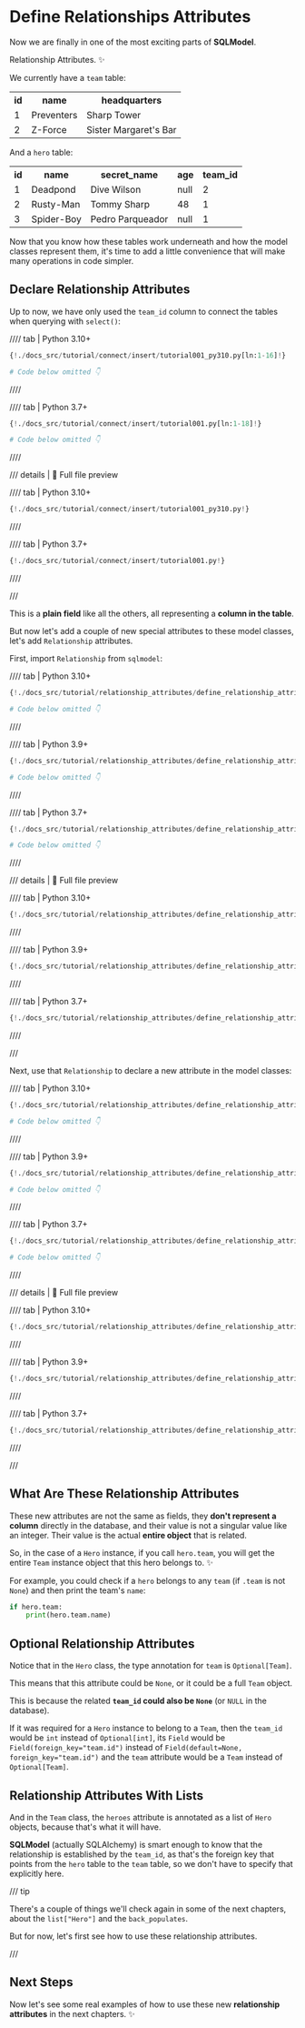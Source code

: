 # Define Relationships Attributes

Now we are finally in one of the most exciting parts of **SQLModel**.

Relationship Attributes. ✨

We currently have a `team` table:

<table>
<tr>
<th>id</th><th>name</th><th>headquarters</th>
</tr>
<tr>
<td>1</td><td>Preventers</td><td>Sharp Tower</td>
</tr>
<tr>
<td>2</td><td>Z-Force</td><td>Sister Margaret's Bar</td>
</tr>
</table>

And a `hero` table:

<table>
<tr>
<th>id</th><th>name</th><th>secret_name</th><th>age</th><th>team_id</th>
</tr>
<tr>
<td>1</td><td>Deadpond</td><td>Dive Wilson</td><td>null</td><td>2</td>
</tr>
<tr>
<td>2</td><td>Rusty-Man</td><td>Tommy Sharp</td><td>48</td><td>1</td>
</tr>
<tr>
<td>3</td><td>Spider-Boy</td><td>Pedro Parqueador</td><td>null</td><td>1</td>
</tr>
</table>

Now that you know how these tables work underneath and how the model classes represent them, it's time to add a little convenience that will make many operations in code simpler.

## Declare Relationship Attributes

Up to now, we have only used the `team_id` column to connect the tables when querying with `select()`:

//// tab | Python 3.10+

```Python hl_lines="16"
{!./docs_src/tutorial/connect/insert/tutorial001_py310.py[ln:1-16]!}

# Code below omitted 👇
```

////

//// tab | Python 3.7+

```Python hl_lines="18"
{!./docs_src/tutorial/connect/insert/tutorial001.py[ln:1-18]!}

# Code below omitted 👇
```

////

/// details | 👀 Full file preview

//// tab | Python 3.10+

```Python
{!./docs_src/tutorial/connect/insert/tutorial001_py310.py!}
```

////

//// tab | Python 3.7+

```Python
{!./docs_src/tutorial/connect/insert/tutorial001.py!}
```

////

///

This is a **plain field** like all the others, all representing a **column in the table**.

But now let's add a couple of new special attributes to these model classes, let's add `Relationship` attributes.

First, import `Relationship` from `sqlmodel`:

//// tab | Python 3.10+

```Python hl_lines="1"
{!./docs_src/tutorial/relationship_attributes/define_relationship_attributes/tutorial001_py310.py[ln:1]!}

# Code below omitted 👇
```

////

//// tab | Python 3.9+

```Python hl_lines="3"
{!./docs_src/tutorial/relationship_attributes/define_relationship_attributes/tutorial001_py39.py[ln:1-3]!}

# Code below omitted 👇
```

////

//// tab | Python 3.7+

```Python hl_lines="3"
{!./docs_src/tutorial/relationship_attributes/define_relationship_attributes/tutorial001.py[ln:1-3]!}

# Code below omitted 👇
```

////

/// details | 👀 Full file preview

//// tab | Python 3.10+

```Python
{!./docs_src/tutorial/relationship_attributes/define_relationship_attributes/tutorial001_py310.py!}
```

////

//// tab | Python 3.9+

```Python
{!./docs_src/tutorial/relationship_attributes/define_relationship_attributes/tutorial001_py39.py!}
```

////

//// tab | Python 3.7+

```Python
{!./docs_src/tutorial/relationship_attributes/define_relationship_attributes/tutorial001.py!}
```

////

///

Next, use that `Relationship` to declare a new attribute in the model classes:

//// tab | Python 3.10+

```Python hl_lines="9  19"
{!./docs_src/tutorial/relationship_attributes/define_relationship_attributes/tutorial001_py310.py[ln:1-19]!}

# Code below omitted 👇
```

////

//// tab | Python 3.9+

```Python hl_lines="11  21"
{!./docs_src/tutorial/relationship_attributes/define_relationship_attributes/tutorial001_py39.py[ln:1-21]!}

# Code below omitted 👇
```

////

//// tab | Python 3.7+

```Python hl_lines="11  21"
{!./docs_src/tutorial/relationship_attributes/define_relationship_attributes/tutorial001.py[ln:1-21]!}

# Code below omitted 👇
```

////

/// details | 👀 Full file preview

//// tab | Python 3.10+

```Python
{!./docs_src/tutorial/relationship_attributes/define_relationship_attributes/tutorial001_py310.py!}
```

////

//// tab | Python 3.9+

```Python
{!./docs_src/tutorial/relationship_attributes/define_relationship_attributes/tutorial001_py39.py!}
```

////

//// tab | Python 3.7+

```Python
{!./docs_src/tutorial/relationship_attributes/define_relationship_attributes/tutorial001.py!}
```

////

///

## What Are These Relationship Attributes

These new attributes are not the same as fields, they **don't represent a column** directly in the database, and their value is not a singular value like an integer. Their value is the actual **entire object** that is related.

So, in the case of a `Hero` instance, if you call `hero.team`, you will get the entire `Team` instance object that this hero belongs to. ✨

For example, you could check if a `hero` belongs to any `team` (if `.team` is not `None`) and then print the team's `name`:

```Python
if hero.team:
    print(hero.team.name)
```

## Optional Relationship Attributes

Notice that in the `Hero` class, the type annotation for `team` is `Optional[Team]`.

This means that this attribute could be `None`, or it could be a full `Team` object.

This is because the related **`team_id` could also be `None`** (or `NULL` in the database).

If it was required for a `Hero` instance to belong to a `Team`, then the `team_id` would be `int` instead of `Optional[int]`, its `Field` would be `Field(foreign_key="team.id")` instead of `Field(default=None, foreign_key="team.id")` and the `team` attribute would be a `Team` instead of `Optional[Team]`.

## Relationship Attributes With Lists

And in the `Team` class, the `heroes` attribute is annotated as a list of `Hero` objects, because that's what it will have.

**SQLModel** (actually SQLAlchemy) is smart enough to know that the relationship is established by the `team_id`, as that's the foreign key that points from the `hero` table to the `team` table, so we don't have to specify that explicitly here.

/// tip

There's a couple of things we'll check again in some of the next chapters, about the `list["Hero"]` and the `back_populates`.

But for now, let's first see how to use these relationship attributes.

///

## Next Steps

Now let's see some real examples of how to use these new **relationship attributes** in the next chapters. ✨
